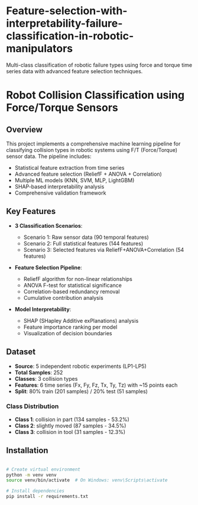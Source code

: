 # Feature-selection-with-interpretability-failure-classification-in-robotic-manipulators
Multi-class classification of robotic failure types using force and torque time series data with advanced feature selection techniques.
# Robot Collision Classification using Force/Torque Sensors

## Overview

This project implements a comprehensive machine learning pipeline for classifying collision types in robotic systems using F/T (Force/Torque) sensor data. The pipeline includes:

- Statistical feature extraction from time series
- Advanced feature selection (ReliefF + ANOVA + Correlation)
- Multiple ML models (KNN, SVM, MLP, LightGBM)
- SHAP-based interpretability analysis
- Comprehensive validation framework

## Key Features

- **3 Classification Scenarios**:
  - Scenario 1: Raw sensor data (90 temporal features)
  - Scenario 2: Full statistical features (144 features)
  - Scenario 3: Selected features via ReliefF+ANOVA+Correlation (54 features)

- **Feature Selection Pipeline**:
  - ReliefF algorithm for non-linear relationships
  - ANOVA F-test for statistical significance
  - Correlation-based redundancy removal
  - Cumulative contribution analysis

- **Model Interpretability**:
  - SHAP (SHapley Additive exPlanations) analysis
  - Feature importance ranking per model
  - Visualization of decision boundaries

## Dataset

- **Source**: 5 independent robotic experiments (LP1-LP5)
- **Total Samples**: 252
- **Classes**: 3 collision types
- **Features**: 6 time series (Fx, Fy, Fz, Tx, Ty, Tz) with ~15 points each
- **Split**: 80% train (201 samples) / 20% test (51 samples)

### Class Distribution
- **Class 1**: collision in part (134 samples - 53.2%)
- **Class 2**: slightly moved (87 samples - 34.5%)
- **Class 3**: collision in tool (31 samples - 12.3%)

## Installation
```bash

# Create virtual environment
python -m venv venv
source venv/bin/activate  # On Windows: venv\Scripts\activate

# Install dependencies
pip install -r requirements.txt
